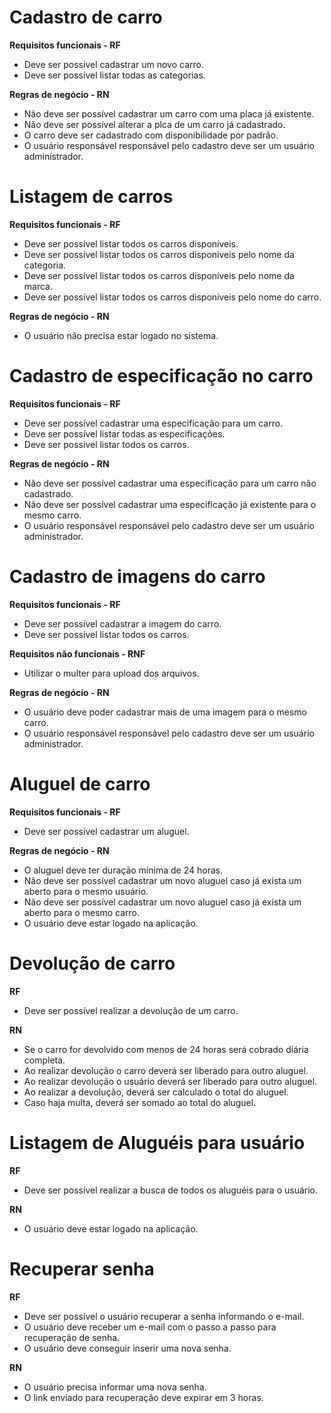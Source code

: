 # Cadastro de carro

**Requisitos funcionais - RF**
- Deve ser possível cadastrar um novo carro.
- Deve ser possível listar todas as categorias.

**Regras de negócio - RN**
- Não deve ser possível cadastrar um carro com uma placa já existente.
- Não deve ser possível alterar a plca de um carro já cadastrado.
- O carro deve ser cadastrado com disponibilidade por padrão.
- O usuário responsável responsável pelo cadastro deve ser um usuário administrador.

# Listagem de carros

**Requisitos funcionais - RF**
- Deve ser possível listar todos os carros disponíveis.
- Deve ser possível listar todos os carros disponíveis pelo nome da categoria.
- Deve ser possível listar todos os carros disponíveis pelo nome da marca.
- Deve ser possível listar todos os carros disponíveis pelo nome do carro.

**Regras de negócio - RN**
- O usuário não precisa estar logado no sistema.

# Cadastro de especificação no carro

**Requisitos funcionais - RF**
- Deve ser possível cadastrar uma especificação para um carro.
- Deve ser possível listar todas as especificações.
- Deve ser possível listar todos os carros.

**Regras de negócio - RN**
- Não deve ser possível cadastrar uma especificação para um carro não cadastrado.
- Não deve ser possível cadastrar uma especificação já existente para o mesmo carro.
- O usuário responsável responsável pelo cadastro deve ser um usuário administrador.

# Cadastro de imagens do carro

**Requisitos funcionais - RF**
- Deve ser possível cadastrar a imagem do carro.
- Deve ser possível listar todos os carros.

**Requisitos não funcionais - RNF**
- Utilizar o multer para upload dos arquivos.

**Regras de negócio - RN**
- O usuário deve poder cadastrar mais de uma imagem para o mesmo carro.
- O usuário responsável responsável pelo cadastro deve ser um usuário administrador.

# Aluguel de carro

**Requisitos funcionais - RF**
- Deve ser possível cadastrar um aluguel.

**Regras de negócio - RN**
- O aluguel deve ter duração mínima de 24 horas.
- Não deve ser possível cadastrar um novo aluguel caso já exista um aberto para o mesmo usuário.
- Não deve ser possível cadastrar um novo aluguel caso já exista um aberto para o mesmo carro.
- O usuário deve estar logado na aplicação.

# Devolução de carro

**RF**
- Deve ser possível realizar a devolução de um carro.

**RN**
- Se o carro for devolvido com menos de 24 horas será cobrado diária completa.
- Ao realizar devolução o carro deverá ser liberado para outro aluguel.
- Ao realizar devolução o usuário deverá ser liberado para outro aluguel.
- Ao realizar a devolução, deverá ser calculado o total do aluguel.
- Caso haja multa, deverá ser somado ao total do aluguel.

# Listagem de Aluguéis para usuário

**RF**
- Deve ser possível realizar a busca de todos os aluguéis para o usuário.

**RN**
- O usuário deve estar logado na aplicação.

# Recuperar senha
**RF**
- Deve ser possível o usuário recuperar a senha informando o e-mail.
- O usuário deve receber um e-mail com o passo a passo para recuperação de senha.
- O usuário deve conseguir inserir uma nova senha.

**RN**
- O usuário precisa informar uma nova senha.
- O link enviado para recuperação deve expirar em 3 horas.
